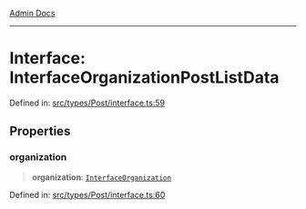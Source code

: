 [Admin Docs](/)

---

# Interface: InterfaceOrganizationPostListData

Defined in: [src/types/Post/interface.ts:59](https://github.com/PalisadoesFoundation/talawa-admin/blob/main/src/types/Post/interface.ts#L59)

## Properties

### organization

> **organization**: [`InterfaceOrganization`](InterfaceOrganization.md)

Defined in: [src/types/Post/interface.ts:60](https://github.com/PalisadoesFoundation/talawa-admin/blob/main/src/types/Post/interface.ts#L60)
